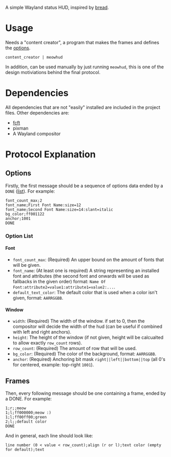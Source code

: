 A simple Wayland status HUD, inspired by [bread](https://github.com/netfri25/bread).

# Usage
Needs a "content creator", a program that makes the frames
and defines the [options](optoins).

```
content_creator | meowhud
```

In addition, can be used manually by just running ```meowhud```,
this is one of the design motiviations behind the final
protocol.

# Dependencies
All dependencies that are not "easily" installed are
included in the project files.
Other dependencies are:
* [fcft](https://codeberg.org/dnkl/fcft)
* pixman
* A Wayland compositor

# Protocol Explanation
## Options
Firstly, the first message should be a sequence of options
data ended by a `DONE` ([list](#option-list)). For example:

```
font_count_max;2
font_name;First Font Name:size=12
font_name;Second Font Name:size=14:slant=italic
bg_color;ff001122
anchor;1001
DONE
```

### Option List

#### Font

* `font_count_max`: (Required) An upper bound on the amount of fonts that will be given.
* `font_name`: (At least one is required) A string representing an installed font and attributes (the second font and onwards will be used as fallbacks in the given order) format: `Name Of Font:attribute2=value1:attribute1=value2:...`.
* `default_text_color`: The default color that is used when a color isn't given, format: `AARRGGBB`.

#### Window

* `width`: (Required) The width of the window. if set to 0, then the compositor will decide the width of the hud (can be useful if combined with left and right anchors).
* `height`: The height of the window (if not given, height
will be calcualted to allow exactly `row_count` rows).
* `row_count`: (Required) The amount of row that will be used.
* `bg_color`: (Required) The color of the background, format: `AARRGGBB`.
* `anchor`: (Required) Anchoring bit mask `right||left||bottom||top` (all 0's for centered, example: top-right `1001`).

## Frames

Then, every following message should be one containing a
frame, ended by a DONE. For example:

```
1;r;;meow
1;l;ff000000;meow :)
1;l;ff00ff00;green
2;l;;default color
DONE
```

And in general, each line should look like:

`line number (0 < value < row_count);align (r or l);text color (empty for default);text`
